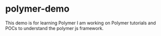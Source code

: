 # polymer-demo
This demo is for learning Polymer
I am working on Polymer tutorials and POCs to understand the polymer js framework.

